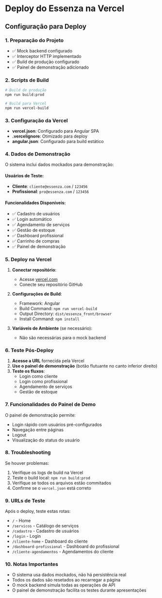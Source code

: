 # Deploy do Essenza na Vercel

## Configuração para Deploy

### 1. Preparação do Projeto
- ✅ Mock backend configurado
- ✅ Interceptor HTTP implementado
- ✅ Build de produção configurado
- ✅ Painel de demonstração adicionado

### 2. Scripts de Build
```bash
# Build de produção
npm run build:prod

# Build para Vercel
npm run vercel-build
```

### 3. Configuração da Vercel
- **vercel.json**: Configurado para Angular SPA
- **.vercelignore**: Otimizado para deploy
- **angular.json**: Configurado para build estático

### 4. Dados de Demonstração
O sistema inclui dados mockados para demonstração:

#### Usuários de Teste:
- **Cliente**: `cliente@essenza.com` / `123456`
- **Profissional**: `pro@essenza.com` / `123456`

#### Funcionalidades Disponíveis:
- ✅ Cadastro de usuários
- ✅ Login automático
- ✅ Agendamento de serviços
- ✅ Gestão de estoque
- ✅ Dashboard profissional
- ✅ Carrinho de compras
- ✅ Painel de demonstração

### 5. Deploy na Vercel

1. **Conectar repositório**:
   - Acesse [vercel.com](https://vercel.com)
   - Conecte seu repositório GitHub

2. **Configurações de Build**:
   - Framework: Angular
   - Build Command: `npm run vercel-build`
   - Output Directory: `dist/essenza_front/browser`
   - Install Command: `npm install`

3. **Variáveis de Ambiente** (se necessário):
   - Não são necessárias para o mock backend

### 6. Teste Pós-Deploy

1. **Acesse a URL** fornecida pela Vercel
2. **Use o painel de demonstração** (botão flutuante no canto inferior direito)
3. **Teste os fluxos**:
   - Login como cliente
   - Login como profissional
   - Agendamento de serviços
   - Gestão de estoque

### 7. Funcionalidades do Painel de Demo

O painel de demonstração permite:
- Login rápido com usuários pré-configurados
- Navegação entre páginas
- Logout
- Visualização do status do usuário

### 8. Troubleshooting

Se houver problemas:
1. Verifique os logs de build na Vercel
2. Teste o build local: `npm run build:prod`
3. Verifique se todos os arquivos estão commitados
4. Confirme se o `vercel.json` está correto

### 9. URLs de Teste

Após o deploy, teste estas rotas:
- `/` - Home
- `/servicos` - Catálogo de serviços
- `/cadastro` - Cadastro de usuários
- `/login` - Login
- `/cliente-home` - Dashboard do cliente
- `/dashboard-profissional` - Dashboard do profissional
- `/cliente-agendamentos` - Agendamentos do cliente

### 10. Notas Importantes

- O sistema usa dados mockados, não há persistência real
- Todos os dados são resetados ao recarregar a página
- O mock backend simula todas as operações de API
- O painel de demonstração facilita os testes durante apresentações

